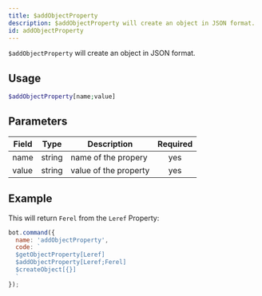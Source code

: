 ```yaml
---
title: $addObjectProperty 
description: $addObjectProperty will create an object in JSON format.
id: addObjectProperty
---
```


`$addObjectProperty` will create an object in JSON format.

## Usage

```php
$addObjectProperty[name;value]
```

## Parameters 


| Field | Type   | Description           | Required |
| ----- | ------ | --------------------- |:--------:|
| name  | string | name of the propery   |    yes   |
| value | string | value of the property |    yes   |


## Example

This will return `Ferel` from the `Leref` Property:

```javascript
bot.command({
  name: 'addObjectProperty',
  code: `
  $getObjectProperty[Leref]
  $addObjectProperty[Leref;Ferel]
  $createObject[{}]
  `
});
```
